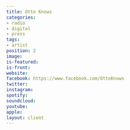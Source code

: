 ```yaml
---
title: Otto Knows
categories:
- radio
- digital
- press
tags:
- artist
position: 2
image: 
is-featured: 
is-front: 
website:
facebook: https://www.facebook.com/OttoKnows
twitter: 
instagram: 
spotify: 
soundcloud: 
youtube: 
apple: 
layout: client
---
```


